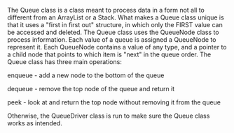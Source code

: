 The Queue class is a class meant to process data in a form not all to different from an ArrayList or a Stack.
What makes a Queue class unique is that it uses a "first in first out" structure, in which only the FIRST value can be accessed and deleted.
The Queue class uses the QueueNode class to process information. Each value of a queue is assigned a QueueNode to represent it.
Each QueueNode contains a value of any type, and a pointer to a child node that points to which item is "next" in the queue order.
The Queue class has three main operations:

enqueue - add a new node to the bottom of the queue

dequeue - remove the top node of the queue and return it

peek - look at and return the top node without removing it from the queue

Otherwise, the QueueDriver class is run to make sure the Queue class works as intended.
